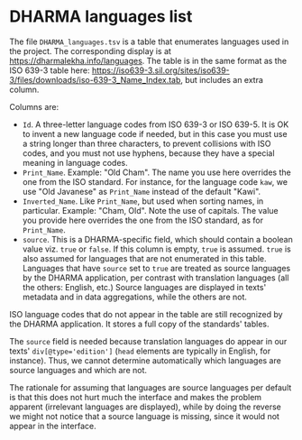 # DHARMA languages list

The file `DHARMA_languages.tsv` is a table that enumerates languages used in the
project. The corresponding display is at https://dharmalekha.info/languages. The
table is in the same format as the ISO 639-3 table here:
https://iso639-3.sil.org/sites/iso639-3/files/downloads/iso-639-3_Name_Index.tab,
but includes an extra column.

Columns are:

* `Id`. A three-letter language codes from ISO 639-3 or ISO 639-5. It is OK to
   invent a new language code if needed, but in this case you must use a string
   longer than three characters, to prevent collisions with ISO codes, and you
   must not use hyphens, because they have a special meaning in language codes.
* `Print_Name`. Example: "Old Cham". The name you use here overrides the one
   from the ISO standard. For instance, for the language code `kaw`, we use
   "Old Javanese" as `Print_Name` instead of the default "Kawi".
* `Inverted_Name`. Like `Print_Name`, but used when sorting names, in
   particular. Example: "Cham, Old". Note the use of capitals. The value you
   provide here overrides the one from the ISO standard, as for `Print_Name`.
* `source`. This is a DHARMA-specific field, which should contain a boolean
   value viz. `true` or `false`. If this column is empty, `true` is assumed.
   `true` is also assumed for languages that are not enumerated in this table.
   Languages that have `source` set to `true` are treated as source languages by
   the DHARMA application, per contrast with translation languages (all the
   others: English, etc.) Source languages are displayed in texts' metadata and
   in data aggregations, while the others are not.

ISO language codes that do not appear in the table are still recognized by the
DHARMA application. It stores a full copy of the standards' tables.

The `source` field is needed because translation languages do appear in our
texts' `div[@type='edition']` (`head` elements are typically in English, for
instance). Thus, we cannot determine automatically which languages are source
languages and which are not.

The rationale for assuming that languages are source languages per default is
that this does not hurt much the interface and makes the problem apparent
(irrelevant languages are displayed), while by doing the reverse we might not
notice that a source language is missing, since it would not appear in the
interface.
